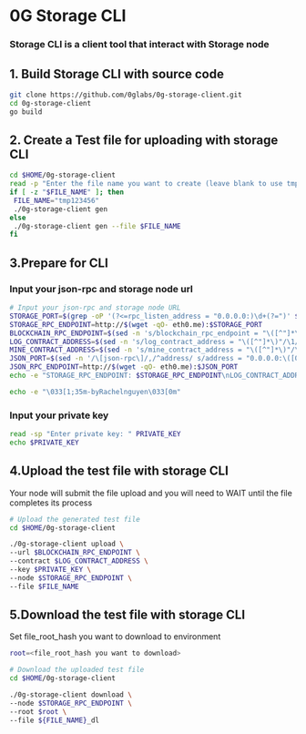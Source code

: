 
# 0G Storage CLI
### Storage CLI is a client tool that interact with Storage node

## 1. Build Storage CLI with source code
 ```bash
git clone https://github.com/0glabs/0g-storage-client.git
cd 0g-storage-client
go build
 ```

## 2. Create a Test file for uploading with storage CLI
 ```bash
cd $HOME/0g-storage-client
read -p "Enter the file name you want to create (leave blank to use tmp123456): " FILE_NAME
if [ -z "$FILE_NAME" ]; then
  FILE_NAME="tmp123456"
  ./0g-storage-client gen
else
  ./0g-storage-client gen --file $FILE_NAME
fi
 ```

## 3.Prepare for CLI
### Input your json-rpc and storage node url
 ```bash
# Input your json-rpc and storage node URL
STORAGE_PORT=$(grep -oP '(?<=rpc_listen_address = "0.0.0.0:)\d+(?=")' $HOME/0g-storage-node/run/config-testnet.toml)
STORAGE_RPC_ENDPOINT=http://$(wget -qO- eth0.me):$STORAGE_PORT
BLOCKCHAIN_RPC_ENDPOINT=$(sed -n 's/blockchain_rpc_endpoint = "\([^"]*\)"/\1/p' $HOME/0g-storage-node/run/config-testnet.toml)
LOG_CONTRACT_ADDRESS=$(sed -n 's/log_contract_address = "\([^"]*\)"/\1/p' $HOME/0g-storage-node/run/config-testnet.toml)
MINE_CONTRACT_ADDRESS=$(sed -n 's/mine_contract_address = "\([^"]*\)"/\1/p' $HOME/0g-storage-node/run/config-testnet.toml)
JSON_PORT=$(sed -n '/\[json-rpc\]/,/^address/ s/address = "0.0.0.0:\([0-9]*\)".*/\1/p' $HOME/.0gchain/config/app.toml)
JSON_RPC_ENDPOINT=http://$(wget -qO- eth0.me):$JSON_PORT
echo -e "STORAGE_RPC_ENDPOINT: $STORAGE_RPC_ENDPOINT\nLOG_CONTRACT_ADDRESS: $LOG_CONTRACT_ADDRESS\nMINE_CONTRACT_ADDRESS: $MINE_CONTRACT_ADDRESS\nBLOCKCHAIN_RPC_ENDPOINT: $BLOCKCHAIN_RPC_ENDPOINT\nJSON_RPC_ENDPOINT: $JSON_RPC_ENDPOINT"

echo -e "\033[1;35m-byRachelnguyen\033[0m"
```
### Input your private key 
 ```bash
 read -sp "Enter private key: " PRIVATE_KEY
 echo $PRIVATE_KEY

 ```

## 4.Upload the test file with storage CLI
Your node will submit the file upload and you will need to WAIT until the file completes its process

 ```bash
# Upload the generated test file
cd $HOME/0g-storage-client

./0g-storage-client upload \
--url $BLOCKCHAIN_RPC_ENDPOINT \
--contract $LOG_CONTRACT_ADDRESS \
--key $PRIVATE_KEY \
--node $STORAGE_RPC_ENDPOINT \
--file $FILE_NAME

 ```
## 5.Download the test file with storage CLI

Set file_root_hash you want to download to environment
 ```bash
root=<file_root_hash you want to download>
 ```

 ```bash
# Download the uploaded test file
cd $HOME/0g-storage-client

./0g-storage-client download \
--node $STORAGE_RPC_ENDPOINT \
--root $root \
--file ${FILE_NAME}_dl
 ```
